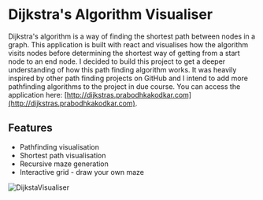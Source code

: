 # Dijkstra's Algorithm Visualiser

Dijkstra's algorithm is a way of finding the shortest path between nodes in a graph. This application is built with react and visualises how the algorithm visits nodes before determining the shortest way of getting from a start node to an end node. I decided to build this project to get a deeper understanding of how this path finding algorithm works. It was heavily inspired by other path finding projects on GitHub and I intend to add more pathfinding algorithms to the project in due course. You can access the application here: [http://dijkstras.prabodhkakodkar.com](http://dijkstras.prabodhkakodkar.com).

## Features

- Pathfinding visualisation
- Shortest path visualisation
- Recursive maze generation
- Interactive grid - draw your own maze

![DijkstaVisualiser](https://www.prabodhkakodkar.com/static/media/trimmed-visual.gif)
